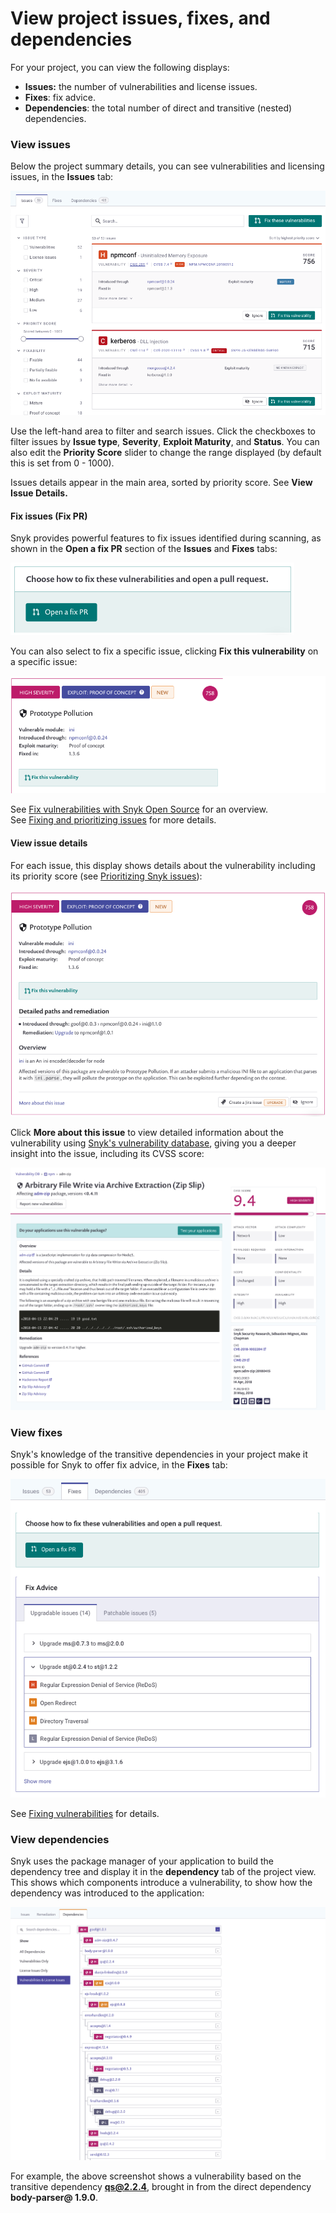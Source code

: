 # View project issues, fixes, and dependencies

For your project, you can view the following displays:

* **Issues:** the number of vulnerabilities and license issues.
* **Fixes**: fix advice.
* **Dependencies**: the total number of direct and transitive (nested) dependencies.

### View issues

Below the project summary details, you can see vulnerabilities and licensing issues, in the **Issues** tab:

![](<../../.gitbook/assets/Screenshot 2021-10-19 at 11.49.30.png>)

Use the left-hand area to filter and search issues. Click the checkboxes to filter issues by **Issue type**, **Severity**, **Exploit Maturity**, and **Status**. You can also edit the **Priority Score** slider to change the range displayed (by default this is set from 0 - 1000).

Issues details appear in the main area, sorted by priority score. See **View Issue Details.**

#### Fix issues (Fix PR)

Snyk provides powerful features to fix issues identified during scanning, as shown in the **Open a fix PR** section of the **Issues** and **Fixes** tabs:

![](../../.gitbook/assets/image27.png)

You can also select to fix a specific issue, clicking **Fix this vulnerability** on a specific issue:

![](../../.gitbook/assets/image26.png)

See [Fix vulnerabilities with Snyk Open Source](../../scanning-with-snyk/scan-application-code/snyk-open-source/open-source-basics/) for an overview.\
See [Fixing and prioritizing issues](https://docs.snyk.io/fixing-and-prioritizing-issues) for more details.

#### View issue details

For each issue, this display shows details about the vulnerability including its priority score (see [Prioritizing Snyk issues](https://docs.snyk.io/fixing-and-prioritizing-issues/starting-to-fix-vulnerabilities/snyk-priority-score)):

![](../../.gitbook/assets/image12.png)

Click **More about this issue** to view detailed information about the vulnerability using [Snyk's vulnerability database](https://snyk.io/product/vulnerability-database/), giving you a deeper insight into the issue, including its CVSS score:

![](../../.gitbook/assets/image15.png)

### View fixes

Snyk's knowledge of the transitive dependencies in your project make it possible for Snyk to offer fix advice, in the **Fixes** tab:

![](<../../.gitbook/assets/Screenshot 2021-10-19 at 11.57.07.png>)

See [Fixing vulnerabilities](broken-reference/) for details.

### View dependencies

Snyk uses the package manager of your application to build the dependency tree and display it in the **dependency** tab of the project view. This shows which components introduce a vulnerability, to show how the dependency was introduced to the application:

![](../../.gitbook/assets/image23.png)

For example, the above screenshot shows a vulnerability based on the transitive dependency **qs@2.2.4**, brought in from the direct dependency **body-parser@ 1.9.0**.
